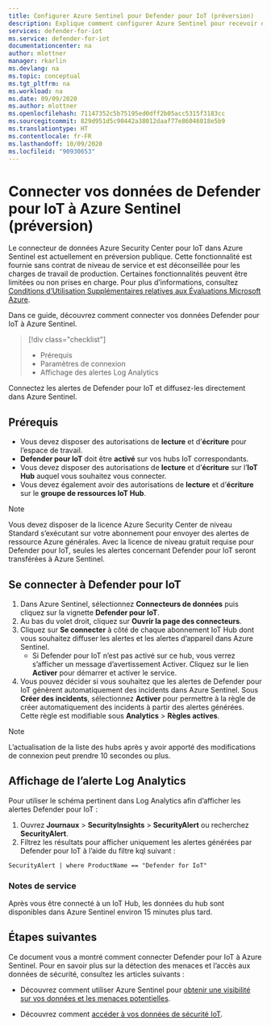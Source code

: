 ```yaml
---
title: Configurer Azure Sentinel pour Defender pour IoT (préversion)
description: Explique comment configurer Azure Sentinel pour recevoir des données de votre solution Defender pour IoT.
services: defender-for-iot
ms.service: defender-for-iot
documentationcenter: na
author: mlottner
manager: rkarlin
ms.devlang: na
ms.topic: conceptual
ms.tgt_pltfrm: na
ms.workload: na
ms.date: 09/09/2020
ms.author: mlottner
ms.openlocfilehash: 71147352c5b75195ed0dff2b05acc5315f3183cc
ms.sourcegitcommit: 829d951d5c90442a38012daaf77e86046018e5b9
ms.translationtype: HT
ms.contentlocale: fr-FR
ms.lasthandoff: 10/09/2020
ms.locfileid: "90930653"
---
```

# <a name="connect-your-data-from-defender-for-iot-to-azure-sentinel-preview"></a>Connecter vos données de Defender pour IoT à Azure Sentinel (préversion)

Le connecteur de données Azure Security Center pour IoT dans Azure Sentinel est actuellement en préversion publique. Cette fonctionnalité est fournie sans contrat de niveau de service et est déconseillée pour les charges de travail de production. Certaines fonctionnalités peuvent être limitées ou non prises en charge. Pour plus d’informations, consultez [Conditions d’Utilisation Supplémentaires relatives aux Évaluations Microsoft Azure](https://azure.microsoft.com/en-us/support/legal/preview-supplemental-terms/).

Dans ce guide, découvrez comment connecter vos données Defender pour IoT à Azure Sentinel.

> [!div class="checklist"]
> * Prérequis
> * Paramètres de connexion
> * Affichage des alertes Log Analytics

Connectez les alertes de Defender pour IoT et diffusez-les directement dans Azure Sentinel.

## <a name="prerequisites"></a>Prérequis

- Vous devez disposer des autorisations de **lecture** et d’**écriture** pour l’espace de travail.
- **Defender pour IoT** doit être **activé** sur vos hubs IoT correspondants.
- Vous devez disposer des autorisations de **lecture** et d’**écriture** sur l’**IoT Hub** auquel vous souhaitez vous connecter.
- Vous devez également avoir des autorisations de **lecture** et d’**écriture** sur le **groupe de ressources IoT Hub**.

> [!NOTE]
> Vous devez disposer de la licence Azure Security Center de niveau Standard s’exécutant sur votre abonnement pour envoyer des alertes de ressource Azure générales. Avec la licence de niveau gratuit requise pour Defender pour IoT, seules les alertes concernant Defender pour IoT seront transférées à Azure Sentinel.

## <a name="connect-to-defender-for-iot"></a>Se connecter à Defender pour IoT

1. Dans Azure Sentinel, sélectionnez **Connecteurs de données** puis cliquez sur la vignette **Defender pour IoT**.
1. Au bas du volet droit, cliquez sur **Ouvrir la page des connecteurs**.
1. Cliquez sur **Se connecter** à côté de chaque abonnement IoT Hub dont vous souhaitez diffuser les alertes et les alertes d’appareil dans Azure Sentinel.
    - Si Defender pour IoT n’est pas activé sur ce hub, vous verrez s’afficher un message d’avertissement Activer. Cliquez sur le lien **Activer** pour démarrer et activer le service.
1. Vous pouvez décider si vous souhaitez que les alertes de Defender pour IoT génèrent automatiquement des incidents dans Azure Sentinel. Sous **Créer des incidents**, sélectionnez **Activer** pour permettre à la règle de créer automatiquement des incidents à partir des alertes générées.  Cette règle est modifiable sous **Analytics** > **Règles actives**.

> [!NOTE]
>L’actualisation de la liste des hubs après y avoir apporté des modifications de connexion peut prendre 10 secondes ou plus.

## <a name="log-analytics-alert-display"></a>Affichage de l’alerte Log Analytics

Pour utiliser le schéma pertinent dans Log Analytics afin d’afficher les alertes Defender pour IoT :

1. Ouvrez **Journaux** > **SecurityInsights** > **SecurityAlert** ou recherchez **SecurityAlert**.
1. Filtrez les résultats pour afficher uniquement les alertes générées par Defender pour IoT à l’aide du filtre kql suivant :

```kusto
SecurityAlert | where ProductName == "Defender for IoT"
```

### <a name="service-notes"></a>Notes de service

Après vous être connecté à un IoT Hub, les données du hub sont disponibles dans Azure Sentinel environ 15 minutes plus tard.

## <a name="next-steps"></a>Étapes suivantes

Ce document vous a montré comment connecter Defender pour IoT à Azure Sentinel. Pour en savoir plus sur la détection des menaces et l’accès aux données de sécurité, consultez les articles suivants :

- Découvrez comment utiliser Azure Sentinel pour [obtenir une visibilité sur vos données et les menaces potentielles](https://docs.microsoft.com/azure/sentinel/quickstart-get-visibility).

- Découvrez comment [accéder à vos données de sécurité IoT](how-to-security-data-access.md).

